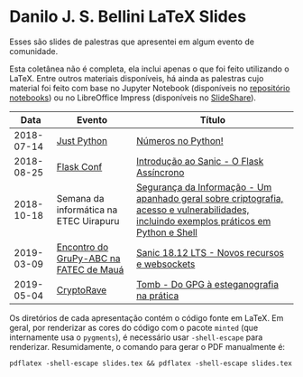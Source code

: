 # Danilo J. S. Bellini LaTeX Slides

Esses são slides de palestras que apresentei em algum
evento de comunidade.

Esta coletânea não é completa,
ela inclui apenas o que foi feito utilizando o LaTeX.
Entre outros materiais disponíveis,
há ainda as palestras cujo material foi feito
com base no Jupyter Notebook (disponíveis no
  [repositório notebooks](https://github.com/danilobellini/notebooks))
ou no LibreOffice Impress (disponíveis no
  [SlideShare](https://www.slideshare.net/djsbellini)).

<table>
  <thead>
    <th>Data</th>
    <th>Evento</th>
    <th>Título</th>
  </thead>
  <tbody>
    <tr>
      <td>2018-07-14</td>
      <td><a href="https://justpython.style">Just Python</a></td>
      <td><a href="2018-07-14_Just_Python_Numbers/slides.pdf">
        Números no Python!
      </a></td>
    </tr>
    <tr>
      <td>2018-08-25</td>
      <td><a href="https://2018.flask.python.org.br">Flask Conf</a></td>
      <td><a href="2018-08-25_Sanic/slides.pdf">
        Introdução ao Sanic - O Flask Assíncrono
      </a></td>
    </tr>
    <tr>
      <td>2018-10-18</td>
      <td>Semana da informática na ETEC Uirapuru</td>
      <td><a href="2018-10-18_Security/slides.pdf">
        Segurança da Informação -
        Um apanhado geral sobre criptografia,
        acesso e vulnerabilidades,
        incluindo exemplos práticos em Python e Shell
      </a></td>
    </tr>
    <tr>
      <td>2019-03-09</td>
      <td><a href="http://grupyabc.org/grupy-abc/meetups/2019/03/09/grupy-abc-primeiro-encontro-do-ano.html">Encontro do GruPy-ABC na FATEC de Mauá</a></td>
      <td><a href="2019-03-09_Sanic/slides.pdf">
        Sanic 18.12 LTS - Novos recursos e websockets
      </a></td>
    </tr>
    <tr>
      <td>2019-05-04</td>
      <td><a href="https://cryptorave.org/">CryptoRave</a></td>
      <td><a href="2019-05-04_Tomb/slides.pdf">
        Tomb - Do GPG à esteganografia na prática
      </a></td>
    </tr>
  </tbody>
</table>

Os diretórios de cada apresentação contém o código fonte em LaTeX.
Em geral, por renderizar as cores do código com o pacote `minted`
(que internamente usa o `pygments`),
é necessário usar `-shell-escape` para renderizar.
Resumidamente, o comando para gerar o PDF manualmente é:

```
pdflatex -shell-escape slides.tex && pdflatex -shell-escape slides.tex
```
